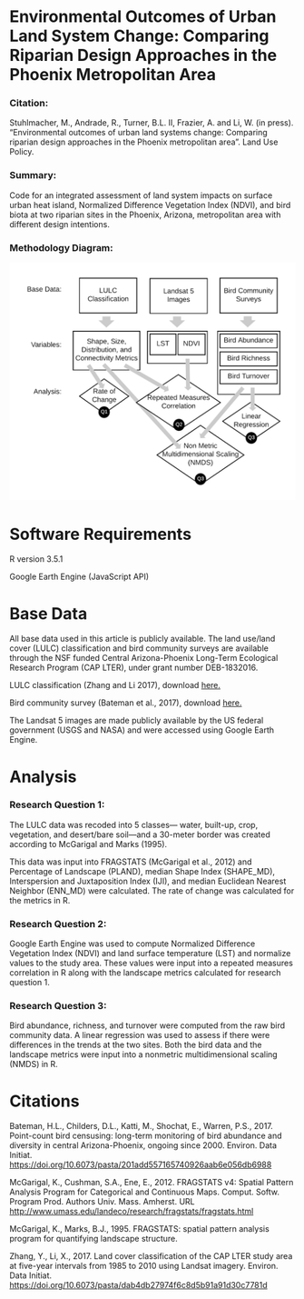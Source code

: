 # Environmental Outcomes of Urban Land System Change: Comparing Riparian Design Approaches in the Phoenix Metropolitan Area

### Citation:
Stuhlmacher, M., Andrade, R., Turner, B.L. II, Frazier, A. and Li, W. (in press). “Environmental outcomes of urban land systems change: Comparing riparian design approaches in the Phoenix metropolitan area”. Land Use Policy.

### Summary:
Code for an integrated assessment of land system impacts on surface urban heat island, Normalized Difference Vegetation Index (NDVI), and bird biota at two riparian sites in the Phoenix, Arizona, metropolitan area with different design intentions.



### Methodology Diagram:
 ![alt text](images/RioSaladoManuscriptMethodsFlowchart_3Qs_reorder.png "Methodology Diagram")



# Software Requirements


R version 3.5.1 

Google Earth Engine (JavaScript API)


# Base Data


All base data used in this article is publicly available.
The land use/land cover (LULC) classification and bird community surveys are available through the NSF funded Central Arizona-Phoenix Long-Term Ecological Research Program (CAP LTER), under grant number DEB-1832016.


LULC classification (Zhang and Li 2017), download [here.](https://sustainability.asu.edu/caplter/data/view/knb-lter-cap.650.1/)


Bird community survey (Bateman et al., 2017),  download [here.](https://sustainability.asu.edu/caplter/data/view/knb-lter-cap.46.16/)


The Landsat 5 images are made publicly available by the US federal government (USGS and NASA) and were accessed using Google Earth Engine.



# Analysis


### Research Question 1:
The LULC data was recoded into 5 classes— water, built-up, crop, vegetation, and desert/bare soil—and a 30-meter border was created according to McGarigal and Marks (1995).  

This data was input into FRAGSTATS (McGarigal et al., 2012) and Percentage of Landscape (PLAND), median Shape Index (SHAPE_MD), Interspersion and Juxtaposition Index (IJI), and median Euclidean Nearest Neighbor (ENN_MD) were calculated. The rate of change was calculated for the metrics in R.



### Research Question 2:
Google Earth Engine was used to compute Normalized Difference Vegetation Index (NDVI) and land surface temperature (LST) and normalize values to the study area. These values were input into a repeated measures correlation in R along with the landscape metrics calculated for research question 1.



### Research Question 3:
Bird abundance, richness, and turnover were computed from the raw bird community data. A linear regression was used to assess if there were differences in the trends at the two sites. Both the bird data and the landscape metrics were input into a nonmetric multidimensional scaling (NMDS) in R.





# Citations

Bateman, H.L., Childers, D.L., Katti, M., Shochat, E., Warren, P.S., 2017. Point-count bird censusing: long-term monitoring of bird abundance and diversity in central Arizona-Phoenix, ongoing since 2000. Environ. Data Initiat. https://doi.org/10.6073/pasta/201add557165740926aab6e056db6988

McGarigal, K., Cushman, S.A., Ene, E., 2012. FRAGSTATS v4: Spatial Pattern Analysis Program for Categorical and Continuous Maps. Comput. Softw. Program Prod. Authors Univ. Mass. Amherst. URL http://www.umass.edu/landeco/research/fragstats/fragstats.html

McGarigal, K., Marks, B.J., 1995. FRAGSTATS: spatial pattern analysis program for quantifying landscape structure.

Zhang, Y., Li, X., 2017. Land cover classification of the CAP LTER study area at five-year intervals from 1985 to 2010 using Landsat imagery. Environ. Data Initiat. https://doi.org/10.6073/pasta/dab4db27974f6c8d5b91a91d30c7781d

